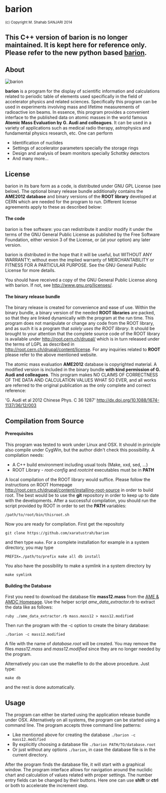 # barion
<sup> (c) Copyright M. Shahab SANJARI 2014 </sup>

## This C++ version of **barion** is no longer maintained. It is kept here for reference only. Please refer to the new python based **[barion](https://github.com/xaratustrah/barion)**.

## About

![barion](https://raw.githubusercontent.com/xaratustrah/barion/master/rsrc/icon128.png)

**barion** is a program for the display of scientific information and 
calculations related to periodic table of elements used specifically in the field
of accelerator physics and related sciences. Specifically this program can be used 
in experiments involving mass and lifetime measurements of radioactive ion beams. 
In essence, this program provides a convenient interface to the published data on
atomic masses in the world famous  **Atomic Mass Evaluation by G. Audi and 
colleagues**. It can be used in a variety of applications such as medical radio 
therapy, astrophysics and fundamental physics research, etc. One can perform

- Identification of nuclides 
- Settings of accelerator parameters specially the storage rings
- Design and analysis of beam monitors specially Schottky detectors
- And many more...

## License

barion in its bare form as a code, is distributed under GNU GPL License (see below).
The optional binary release bundle additionally contains the **AME2012 database** 
and binary versions of the **ROOT library** developed at CERN which are needed for the program to run. Different license agreements apply to these as described below:

#### The code

barion is free software: you can redistribute it and/or modify it under the 
terms of the GNU General Public License as published by the Free Software 
Foundation, either version 3 of the License, or (at your option) any later 
version.

barion is distributed in the hope that it will be useful, but WITHOUT ANY 
WARRANTY; without even the implied warranty of MERCHANTABILITY or FITNESS FOR A 
PARTICULAR PURPOSE.  See the GNU General Public License for more details.

You should have received a copy of the GNU General Public License along with 
barion.  If not, see <http://www.gnu.org/licenses/>.

#### The binary release bundle

The binary release is created for convenience and ease of use. Within the 
binary bundle, a binary version of the needed **ROOT libraries** are packed, so that 
they are linked dynamically with the program at the run time. This program does 
not manipulate or change any code from the ROOT library, and as such it is a 
program that *solely uses the ROOT library*. It should be brought to your 
attention that the complete source code of the ROOT library is available under 
<http://root.cern.ch/drupal/> which is in turn released under the terms of LGPL 
as described in <http://root.cern.ch/drupal/content/license>. For any inquiries
related to **ROOT** please refer to the above mentioned website.

The atomic mass evaluation **AME2012** database is copyrighted material. A 
modified version is included in the binary bundle **with kind permission of 
G. Audi and colleagues**. This program makes NO CLAIMS OF CORRECTNESS OF THE 
DATA AND CALCULATION VALUES WHAT SO EVER, and all works are referred to the 
original publication as the only complete and correct reference:

'G. Audi et al 2012 Chinese Phys. C 36 1287'
<http://dx.doi.org/10.1088/1674-1137/36/12/003>


## Compilation from Source

#### Prerequisites

This program was tested to work under Linux and OSX. It should in principle also
compile under CygWin, but the author didn't check this possibility. A compilation
needs:

- A C++ build environment including usual tools (Make, xxd, sed, ...)
- ROOT Library - *root-config* and *rootcint* executables must be in **PATH**

A local compilation of the ROOT library would suffice. Please follow the 
instructions on ROOT Homepage
<http://root.cern.ch/drupal/content/installing-root-source>
in order to build root. The best would be to use the **git** repository in order 
to keep up to date with the developments. After a successful compilation, you 
should run the script provided by ROOT in order to set the **PATH** variables:

`/path/to/root/bin/thisroot.sh`

Now you are ready for compilation. First get the repositoty 

`git clone https://github.com/xaratustrah/barion`

and then type `make`. For a complete installation for example in a system directory, you may type

`
PREFIX=./path/to/prefix make all db install
`

You also have the possibility to make a symlink in a system directory by

`make symlink`

#### Building the Database

First you need to download the database file **mass12.mass** from the [AME & 
AMDC Homepage](http://amdc.impcas.ac.cn/evaluation/data2012/ame.html). Use the 
helper script *ame_data_extractor.rb* to extract the data like as follows:

`ruby ./ame_data_extractor.rb mass.mass12 > mass12.modified`

Then run the program with the -c option to create the binary database:

`./barion -c mass12.modified`

A file with the name of *database.root* will be created. You may remove the files 
*mass12.mass* and *mass12.modified* since they are no longer needed by the program.

Alternatively you can use the makefile to do the above procedure. Just type:

`make db`

and the rest is done automatically.

## Usage

The program can either be started using the application release bundle under OSX. 
Alternatively on all systems, the program can be started using a command line.
The program accepts three command line patterns:

- Like mentioned above for creating the database `./barion -c mass12.modified`
- By explicitly choosing a database file `./barion PATH/TO/database.root`
- Or just without any options `./barion`, in case the database file is in the current directory.

After the program finds the database file, it will start with a graphical window. The 
program interface allows for navigation around the nuclidic chart and calculation 
of values related with proper settings. The number entry fields can be changed 
by their buttons. Here one can use **shift** or **ctrl** or both to accelerate the 
increment step.




